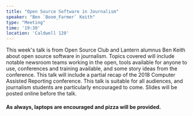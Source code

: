 ```yaml
---
title: "Open Source Software in Journalism"
speaker: "Ben `Boom_Farmer` Keith"
type: "Meeting"
time: '19:30'
location: 'Caldwell 120'
---
```


This week's talk is from Open Source Club and Lantern alumnus Ben Keith about open source software in journalism. Topics covered will include notable newsroom teams working in the open, tools available for anyone to use, conferences and training available, and some story ideas from the conference. This talk will include a partial recap of the 2018 Computer Assisted Reporting conference. This talk is suitable for all audiences, and journalism students are particularly encouraged to come. Slides will be posted online before the talk.

#### As always, laptops are encouraged and pizza will be provided.
